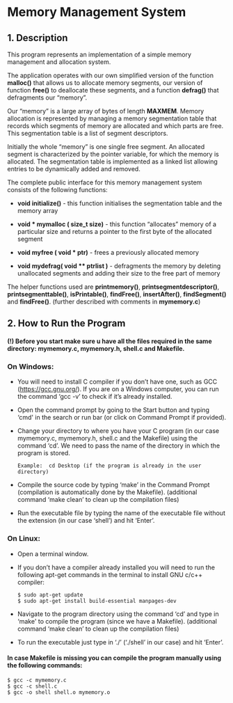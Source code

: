 # Memory Management System
## 1. Description

This program represents an implementation of a simple memory management and allocation system.

The application operates with our own simplified version of the function **malloc()** that allows us to allocate memory segments, our version of function **free()** to deallocate these segments, and a function **defrag()** that defragments our “memory”.

Our “memory” is a large array of bytes of length **MAXMEM**. Memory allocation is represented by managing a memory segmentation table that records which segments of memory are allocated and which parts are free. This segmentation table is a list of segment descriptors. 

Initially the whole “memory” is one single free segment. An allocated segment is characterized by the pointer variable, for which the memory is allocated. The segmentation table is implemented as a linked list allowing entries to be dynamically added and removed.

The complete public interface for this memory management system consists of the following functions:

* **void initialize()** - this function initialises the segmentation table and the memory array

* **void * mymalloc ( size_t size)** - this function “allocates” memory of a particular size and returns a pointer to the first byte of the allocated segment

* **void myfree ( void * ptr)** - frees a previously allocated memory

* **void mydefrag( void ** ptrlist )** - defragments the memory by deleting unallocated segments and adding their size to the free part of memory

The helper functions used are **printmemory()**, **printsegmentdescriptor()**, **printsegmenttable()**, **isPrintable()**, **findFree()**, **insertAfter()**, **findSegment()** and **findFree()**. (further described with comments in **mymemory.c**)

## 2.	How to Run the Program
#### (!) Before you start make sure u have all the files required in the same directory: mymemory.c, mymemory.h, shell.c and Makefile.
### On Windows:
* You will need to install C compiler if you don’t have one, such as GCC (https://gcc.gnu.org/). If you are on a Windows computer, you can run the command ‘gcc -v’ to check if it’s already installed.

* Open the command prompt by going to the Start button and typing ‘cmd' in the search or run bar (or click on Command Prompt if provided).

* Change your directory to where you have your C program (in our case mymemory.c, mymemory.h, shell.c and the Makefile) using the command ‘cd’. We need to pass the name of the directory in which the program is stored.
  ```
  Example:  cd Desktop (if the program is already in the user directory)
  ```
* Compile the source code by typing ‘make’ in the Command Prompt (compilation is automatically done by the Makefile). (additional command ‘make clean’ to clean up the compilation files)

* Run the executable file by typing the name of the executable file without the extension (in our case ‘shell’) and hit ‘Enter’.

### On Linux:

* Open a terminal window.

* If you don’t have a compiler already installed you will need to run the following apt-get commands in the terminal to install GNU c/c++ compiler:
  ```
  $ sudo apt-get update
  $ sudo apt-get install build-essential manpages-dev
  ```
* Navigate to the program directory using the command ‘cd’ and type in ‘make' to compile the program (since we have a Makefile). (additional command ‘make clean’ to clean up the compilation files)

* To run the executable just type in ‘./<name of file>’ (‘./shell’ in our case) and hit ‘Enter’.

#### In case Makefile is missing you can compile the program manually using the following commands:
```
$ gcc -c mymemory.c
$ gcc -c shell.c
$ gcc -o shell shell.o mymemory.o
```
